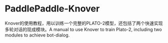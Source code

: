 # PaddlePaddle-Knover
Knover的使用教程，用以训练一个完整的PLATO-2模型，还包括了两个快速实现多轮对话的现成模块。A manual to use Knover to train Plato-2, including two modules to achieve bot-dialog. 
